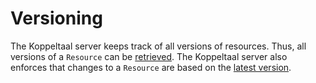 # Versioning

The Koppeltaal server keeps track of all versions of resources. Thus, all versions of a `Resource` can be [retrieved](crud-operaties/resource-ophalen.md#specifieke-versie-van-een-resource-ophalen). The Koppeltaal server also enforces that changes to a `Resource` are based on the [latest version](crud-operaties/resource-updaten.md#concurrency).

###
